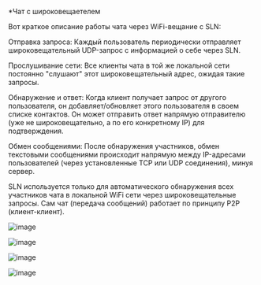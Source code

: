 *Чат с широковещаетелем

Вот краткое описание работы чата через WiFi-вещание с SLN:

Отправка запроса: Каждый пользователь периодически отправляет широковещательный UDP-запрос  с информацией о себе через SLN.

Прослушивание сети: Все клиенты чата в той же локальной сети постоянно "слушают" этот широковещательный адрес, ожидая такие запросы.

Обнаружение и ответ: Когда клиент получает запрос от другого пользователя, он добавляет/обновляет этого пользователя в своем списке контактов. Он может отправить ответ напрямую отправителю (уже не широковещательно, а по его конкретному IP) для подтверждения.

Обмен сообщениями: После обнаружения участников, обмен текстовыми сообщениями происходит напрямую между IP-адресами пользователей (через установленные TCP или UDP соединения), минуя сервер.

SLN используется только для автоматического обнаружения всех участников чата в локальной WiFi сети через широковещательные запросы. Сам чат (передача сообщений) работает по принципу P2P (клиент-клиент).

![image](https://github.com/user-attachments/assets/fb1ac20c-1c1c-4fff-9790-c2664a974cf8)


![image](https://github.com/user-attachments/assets/2ae4b984-b8eb-4f28-a76f-ffb94c556115)


![image](https://github.com/user-attachments/assets/a8c3a2dc-c1bb-4e05-a0c6-a8f0252a48d1)


![image](https://github.com/user-attachments/assets/7f676777-dc5d-42e6-b8ce-d3e3c279365f)

